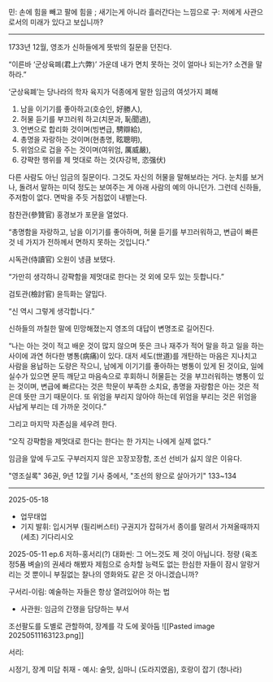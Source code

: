 민: 손에 힘을 빼고 팔에 힘을 ; 새기는게 아니라 흘러간다는 느낌으로
구: 저에게 사관으로서의 미래가 있다고 보십니까?

---

1733년 12월, 영조가 신하들에게 뜻밖의 질문을 던진다.

“이른바 ‘군상육폐(君上六弊)’ 가운데 내가 면치 못하는 것이 얼마나 되는가? 소견을 말하라.”

‘군상육폐’는 당나라의 학자 육지가 덕종에게 말한 임금의 여섯가지 폐해
1. 남을 이기기를 좋아하고(호승인, 好勝人), 
2. 허물 듣기를 부끄러워 하고(치문과, 恥聞過), 
3. 언변으로 합리화 것이며(빙변급, 騁辯給), 
4. 총명을 자랑하는 것이며(현총명, 眩聰明), 
5. 위엄으로 겁을 주는 것이며(여위엄, 厲威嚴), 
6. 걍퍅한 행위를 제 멋대로 하는 것(자강복, 恣强伏)

다른 사람도 아닌 임금의 질문이다. 그것도 자신의 허물을 말해보라는 거다. 눈치를 보거나, 돌려서 말하는 미덕 정도는 보여주는 게 아래 사람의 예의 아니던가. 그런데 신하들, 주저함이 없다. 면박을 주듯 거침없이 내뱉는다.

참찬관(參贊官) 홍경보가 포문을 열었다.

“총명함을 자랑하고, 남을 이기기를 좋아하며, 허물 듣기를 부끄러워하고, 변급이 빠른 것 네 가지가 전하께서 면하지 못하는 것입니다.”

시독관(侍讀官) 오원이 냉큼 보탰다.

“가만히 생각하니 강퍅함을 제멋대로 한다는 것 외에 모두 있는 듯합니다.”

검토관(檢討官) 윤득화는 얄밉다.

“신 역시 그렇게 생각합니다.”

신하들의 까칠한 말에 민망해졌는지 영조의 대답이 변명조로 길어진다.

“나는 아는 것이 적고 배운 것이 많지 않으며 뜻은 크나 재주가 적어 말을 하고 일을 하는 사이에 과연 허다한 병통(病痛)이 있다. 대저 세도(世道)를 개탄하는 마음은 지나치고 사람을 용납하는 도량은 작으니, 남에게 이기기를 좋아하는 병통이 있게 된 것이요, 일에 실수가 있으면 문득 깨닫고 마음속으로 후회하니 허물듣는 것을 부끄러워하는 병통이 있는 것이며, 변급에 빠르다는 것은 학문이 부족한 소치요, 총명을 자랑함은 아는 것은 적은데 뜻만 크기 때문이다. 또 위엄을 부리지 않아야 하는데 위엄을 부리는 것은 위엄을 사납게 부리는 데 가까운 것이다.”

그리고 마지막 자존심을 세우려 한다.

“오직 강퍅함을 제멋대로 한다는 한다는 한 가지는 나에게 실제 없다.”

임금을 앞에 두고도 구부러지지 않은 꼬장꼬장함, 조선 선비가 싫지 않은 이유다.

"영조실록" 36권, 9년 12월 기사 중에서, "조선의 왕으로 살아가기" 133~134

---


2025-05-18

- 업무태업
- 기지 발휘: 입시거부 (필리버스터) 구권지가 잡혀가서 종이를 말려서 가져올때까지 (세초) 기다리시오

2025-05-11
ep.6
저하-홍서리(?) 대화씬: 그 어느것도 제 것이 아닙니다. 정량 (육조 정5품 벼슬)의 권세라 해봤자 제힘으로 승차할 능력도 없는 한심한 자들이 잠시 알랑거리는 것 뿐이니 부질없는 찰나의 영화와도 같은 것 아니겠습니까?

구서리-이림: 예술하는 자들은 항상 열려있어야 하는 법

- 사관원: 임금의 간쟁을 담당하는 부서

조선팔도를 도별로 관할하여, 장계를 각 도에 꽂아둠
![[Pasted image 20250511163123.png]]

서리: 

시정기, 장계
미담 취재 - 예시: 술맛, 심마니 (도라지였음), 호랑이 잡기 (청나라)
